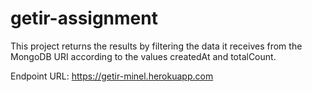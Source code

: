 # getir-assignment

This project returns the results by filtering the data it receives from the MongoDB URI according to the values createdAt and totalCount.

Endpoint URL: https://getir-minel.herokuapp.com
